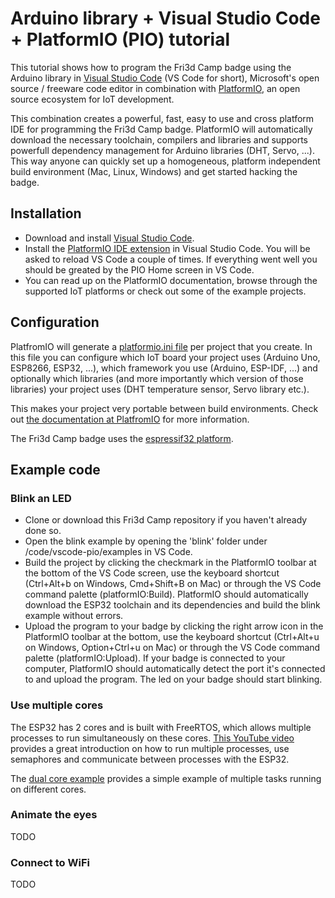 # Arduino library + Visual Studio Code + PlatformIO (PIO) tutorial

This tutorial shows how to program the Fri3d Camp badge using the Arduino
library in [Visual Studio Code](https://code.visualstudio.com/)
(VS Code for short), Microsoft's open source / freeware code editor in combination
with [PlatformIO](https://platformio.org/), an open source ecosystem for IoT
development.

This combination creates a powerful, fast, easy to use and cross platform IDE
for programming the Fri3d Camp badge.
PlatformIO will automatically download the necessary toolchain, compilers and
libraries and supports powerfull dependency management for Arduino libraries
(DHT, Servo, ...).
This way anyone can quickly set up a homogeneous, platform independent build
environment (Mac, Linux, Windows) and get started hacking the badge.


## Installation

* Download and install [Visual Studio Code](https://code.visualstudio.com/).
* Install the [PlatformIO IDE extension](https://platformio.org/get-started/ide?install=vscode)
in Visual Studio Code. You will be asked to reload VS Code a couple of times.
If everything went well you should be greated by the PIO Home screen in VS Code.
* You can read up on the PlatformIO documentation, browse through the supported
IoT platforms or check out some of the example projects.

## Configuration

PlatfromIO will generate a
[platformio.ini file](http://docs.platformio.org/en/latest/projectconf.html)
per project that you create.
In this file you can configure which IoT board your project uses (Arduino Uno,
ESP8266, ESP32, ...), which framework you use (Arduino, ESP-IDF, ...) and
optionally which libraries (and more importantly which version of those
libraries) your project uses (DHT temperature sensor, Servo library etc.).

This makes your project very portable between build environments.
Check out [the documentation at PlatfromIO](http://docs.platformio.org/en/latest/projectconf.html) for more information.

The Fri3d Camp badge uses the [espressif32 platform](http://docs.platformio.org/en/latest/platforms/espressif32.html).

## Example code

### Blink an LED

* Clone or download this Fri3d Camp repository if you haven't already done so.
* Open the blink example by opening the 'blink' folder under
/code/vscode-pio/examples in VS Code.
* Build the project by clicking the
checkmark in the PlatformIO toolbar at the bottom of the VS Code screen,
use the keyboard shortcut (Ctrl+Alt+b on Windows, Cmd+Shift+B on Mac) or
through the VS Code command palette (platformIO:Build).
PlatformIO should automatically download the ESP32 toolchain and its
dependencies and build the blink example without errors.
* Upload the program to your badge by clicking the right arrow icon in the
PlatformIO toolbar at the bottom, use the keyboard shortcut (Ctrl+Alt+u on
Windows, Option+Ctrl+u on Mac) or through the VS Code command palette
(platformIO:Upload).
If your badge is connected to your computer, PlatformIO should automatically
detect the port it's connected to and upload the program. The led on your
badge should start blinking.


### Use multiple cores

The ESP32 has 2 cores and is built with FreeRTOS, which allows multiple processes to run simultaneously on these cores. [This YouTube video](https://www.youtube.com/watch?v=k_D_Qu0cgu8) provides a great introduction on how to run multiple processes, use semaphores and communicate between processes with the ESP32.

The [dual core example](examples/dual_core) provides a simple example of multiple tasks running on different cores.

### Animate the eyes

TODO

### Connect to WiFi

TODO
